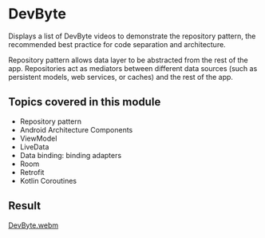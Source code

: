 # DevByte

Displays a list of DevByte videos to demonstrate the repository pattern, the recommended best
practice for code separation and architecture.

Repository pattern allows data layer to be abstracted from the rest of the app. Repositories act as
mediators between different data sources (such as persistent models, web services, or caches) and
the rest of the app.

## Topics covered in this module

- Repository pattern
- Android Architecture Components
- ViewModel
- LiveData
- Data binding: binding adapters
- Room
- Retrofit
- Kotlin Coroutines

## Result

[DevByte.webm](https://user-images.githubusercontent.com/29587914/180711897-45dea284-751d-47b4-9e78-73b33da7e0b7.webm)

